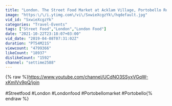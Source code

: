 ```yaml
---
title: "London. The Street Food Market at Acklam Village, Portobello Road"
image: "https:\/\/i.ytimg.com\/vi\/SxwieXcgzYk\/hqdefault.jpg"
vid_id: "SxwieXcgzYk"
categories: "Travel-Events"
tags: ["Street Food","London","London Food"]
date: "2021-10-22T23:18:07+03:00"
vid_date: "2019-04-08T07:31:02Z"
duration: "PT54M21S"
viewcount: "4799366"
likeCount: "18937"
dislikeCount: "1592"
channel: "settime2588"
---
```

{% raw %}<a rel="nofollow" target="blank" href="https://www.youtube.com/channel/UCdNO3SSyxVGqW-xKmIVv9pQ/join">https://www.youtube.com/channel/UCdNO3SSyxVGqW-xKmIVv9pQ/join</a><br /><br />#Streetfood #London #Londonfood #Portobellomarket #Portobello{% endraw %}
